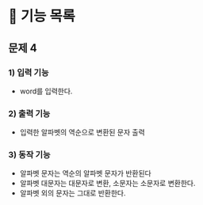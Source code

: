 # 🚀 기능 목록
## 문제 4

### 1) 입력 기능

- word를 입력한다.

### 2) 출력 기능

- 입력한 알파벳의 역순으로 변환된 문자 출력

### 3) 동작 기능

- 알파벳 문자는 역순의 알파벳 문자가 반환된다
- 알파벳 대문자는 대문자로 변환, 소문자는 소문자로 변환한다.
- 알파벳 외의 문자는 그대로 반환한다.